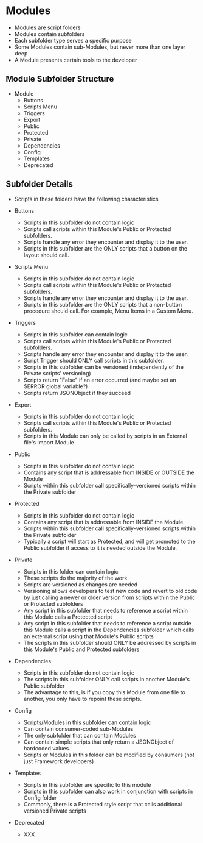# Modules
- Modules are script folders
- Modules contain subfolders
- Each subfolder type serves a specific purpose
- Some Modules contain sub-Modules, but never more than one layer deep
- A Module presents certain tools to the developer

## Module Subfolder Structure

- Module
  - Buttons
  - Scripts Menu
  - Triggers
  - Export
  - Public
  - Protected
  - Private
  - Dependencies
  - Config
  - Templates
  - Deprecated 

## Subfolder Details
- Scripts in these folders have the following characteristics

- Buttons
  - Scripts in this subfolder do not contain logic
  - Scripts call scripts within this Module's Public or Protected subfolders.
  - Scripts handle any error they encounter and display it to the user.
  - Scripts in this subfolder are the ONLY scripts that a button on the layout should call.

- Scripts Menu
  - Scripts in this subfolder do not contain logic
  - Scripts call scripts within this Module's Public or Protected subfolders.
  - Scripts handle any error they encounter and display it to the user.
  - Scripts in this subfolder are the ONLY scripts that a non-button procedure should call. For example, Menu Items in a Custom Menu.


- Triggers
  - Scripts in this subfolder can contain logic
  - Scripts call scripts within this Module's Public or Protected subfolders.
  - Scripts handle any error they encounter and display it to the user.
  - Script Trigger should ONLY call scripts in this subfolder.
  - Scripts in this subfolder can be versioned (independently of the Private scripts' versioning)
  - Scripts return "False" if an error occurred (and maybe set an $ERROR global variable?)
  - Scripts return JSONObject if they succeed

- Export
  - Scripts in this subfolder do not contain logic
  - Scripts call scripts within this Module's Public or Protected subfolders.
  - Scripts in this Module can only be called by scripts in an External file's Import Module

- Public
  - Scripts in this subfolder do not contain logic
  - Contains any script that is addressable from INSIDE or OUTSIDE the Module
  - Scripts within this subfolder call specifically-versioned scripts within the Private subfolder

- Protected
  - Scripts in this subfolder do not contain logic
  - Contains any script that is addressable from INSIDE the Module
  - Scripts within this subfolder call specifically-versioned scripts within the Private subfolder
  - Typically a script will start as Protected, and will get promoted to the Public subfolder if access to it is needed outside the Module.

- Private
  - Scripts in this folder can contain logic
  - These scripts do the majority of the work
  - Scripts are versioned as changes are needed
  - Versioning allows developers to test new code and revert to old code by just calling a newer or older version from scripts within the Public or Protected subfolders
  - Any script in this subfolder that needs to reference a script within this Module calls a Protected script
  - Any script in this subfolder that needs to reference a script outside this Module calls a script in the Dependencies subfolder which calls an external script using that Module's Public scripts
  - The scripts in this subfolder should ONLY be addressed by scripts in this Module's Public and Protected subfolders

- Dependencies
  - Scripts in this subfolder do not contain logic
  - The scripts in this subfolder ONLY call scripts in another Module's Public subfolder
  - The advantage to this, is if you copy this Module from one file to another, you only have to repoint these scripts.

- Config
  - Scripts/Modules in this subfolder can contain logic
  - Can contain consumer-coded sub-Modules
  - The only subfolder that can contain Modules
  - Can contain simple scripts that only return a JSONObject of hardcoded values.
  - Scripts or Modules in this folder can be modified by consumers (not just Framework developers)

- Templates
  - Scripts in this subfolder are specific to this module
  - Scripts in this subfolder can also work in conjunction with scripts in Config folder
  - Commonly, there is a Protected style script that calls additional versioned Private scripts

- Deprecated
  - XXX
